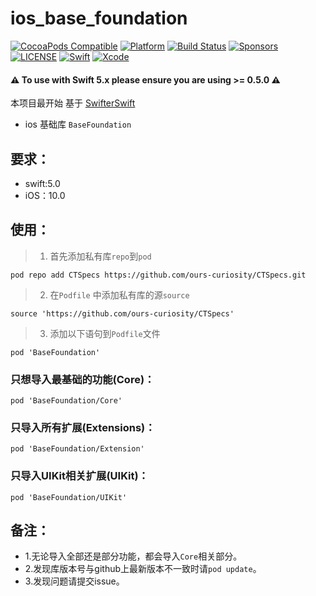 # ios_base_foundation

[![CocoaPods Compatible](https://img.shields.io/cocoapods/v/ios_base_foundation.svg)](https://img.shields.io/cocoapods/v/ios_base_foundation.svg)
[![Platform](https://img.shields.io/cocoapods/p/ios_base_foundation.svg?style=flat)](https://ios_base_foundation.github.io/Alamofire)
[![Build Status](https://travis-ci.org/ios_base_foundation/SnapKit.svg)](https://travis-ci.org/ios_base_foundation/ios_base_foundation)
[![Sponsors](https://opencollective.com/ios_base_foundation/sponsors/badge.svg)](https://opencollective.com/ios_base_foundation/sponsors/badge.svg)
[![LICENSE](https://img.shields.io/cocoapods/l/ios_base_foundation.svg)](https://img.shields.io/cocoapods/l/ios_base_foundation.svg)
[![Swift](https://img.shields.io/badge/Swift-5.0-orange.svg)](https://swift.org)
[![Xcode](https://img.shields.io/badge/Xcode-11.4-blue.svg)](https://developer.apple.com/xcode)

#### ⚠️ **To use with Swift 5.x please ensure you are using >= 0.5.0** ⚠️

本项目最开始 基于 [SwifterSwift](https://github.com/SwifterSwift/SwifterSwift/blob/master/README.md)

- ios 基础库
  `BaseFoundation`

## 要求：
- swift:5.0
- iOS：10.0

## 使用：

> 1. 首先添加私有库`repo`到`pod`
```
pod repo add CTSpecs https://github.com/ours-curiosity/CTSpecs.git
```
> 2. 在`Podfile` 中添加私有库的源`source`
```
source 'https://github.com/ours-curiosity/CTSpecs'
```
> 3. 添加以下语句到`Podfile`文件
```
pod 'BaseFoundation' 
```

###  只想导入最基础的功能(Core)：
```
pod 'BaseFoundation/Core'
```

###  只导入所有扩展(Extensions)：
```
pod 'BaseFoundation/Extension' 
```

###  只导入UIKit相关扩展(UIKit)：
```
pod 'BaseFoundation/UIKit' 
```

## 备注：
* 1.无论导入全部还是部分功能，都会导入`Core`相关部分。
* 2.发现库版本号与github上最新版本不一致时请`pod update`。
* 3.发现问题请提交issue。


